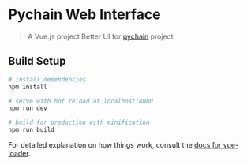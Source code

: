 # Pychain Web Interface

> A Vue.js project
> Better UI for [pychain](https://github.com/smhaaker/pychain "pychain") project

## Build Setup

``` bash
# install dependencies
npm install

# serve with hot reload at localhost:8080
npm run dev

# build for production with minification
npm run build
```

For detailed explanation on how things work, consult the [docs for vue-loader](http://vuejs.github.io/vue-loader).

